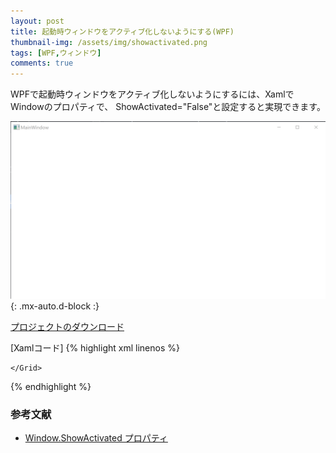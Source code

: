 ```yaml
---
layout: post
title: 起動時ウィンドウをアクティブ化しないようにする(WPF)
thumbnail-img: /assets/img/showactivated.png
tags: [WPF,ウィンドウ]
comments: true
---
```


WPFで起動時ウィンドウをアクティブ化しないようにするには、XamlでWindowのプロパティで、
ShowActivated="False"と設定すると実現できます。

![](/assets/img/showactivated.png){: .mx-auto.d-block :}

[プロジェクトのダウンロード](https://github.com/kenjinote/ShowActivated/archive/master.zip)

[Xamlコード]
{% highlight xml linenos %}
<Window x:Class="ShowActivated.MainWindow"
        xmlns="http://schemas.microsoft.com/winfx/2006/xaml/presentation"
        xmlns:x="http://schemas.microsoft.com/winfx/2006/xaml"
        xmlns:d="http://schemas.microsoft.com/expression/blend/2008"
        xmlns:mc="http://schemas.openxmlformats.org/markup-compatibility/2006"
        xmlns:local="clr-namespace:ShowActivated"
        mc:Ignorable="d"
        Title="MainWindow" Height="450" Width="800" ShowActivated="False">
    <Grid>

    </Grid>
</Window>
{% endhighlight %}

### 参考文献
- [Window.ShowActivated プロパティ](https://docs.microsoft.com/ja-jp/dotnet/api/system.windows.window.showactivated)
